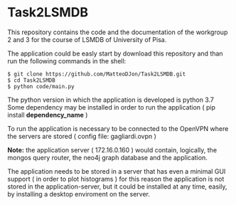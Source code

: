 # Task2LSMDB

This repository contains the code and the documentation of the workgroup 2 and 3 for the course of LSMDB of University of Pisa.

The application could be easly start by download this repository and than run the following commands in the shell:

```
$ git clone https://github.com/MatteoDJon/Task2LSMDB.git
$ cd Task2LSMDB
$ python code/main.py
```

The python version in which the application is developed is python 3.7
Some dependency may be installed in order to run the application ( pip install **dependency_name** )

To run the application is necessary to be connected to the OpenVPN where the servers are stored ( config file: gagliardi.ovpn )

**Note:** the application server ( 172.16.0.160 ) would contain, logically, the mongos query router, the neo4j graph database and the application. 

The application needs to be stored in a server that has even a minimal GUI support ( in order to plot histograms ) for this reason the application is not stored in the application-server, but it could be installed at any time, easily, by installing a desktop enviroment on the server.  
